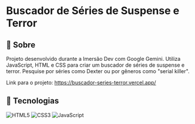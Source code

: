 <h1>Buscador de Séries de Suspense e Terror</h1>

<h2> 🔖 Sobre</h2>
<p>Projeto desenvolvido durante a Imersão Dev com Google Gemini. Utiliza JavaScript, HTML e CSS para criar um buscador de séries de suspense e terror. Pesquise por séries como Dexter ou por gêneros como "serial killer".</p>
<p>Link para o projeto: <a href="https://buscador-series-terror.vercel.app/" target="_blank">https://buscador-series-terror.vercel.app/</a></p>

<h2> 🚀 Tecnologias</h2>

<div>
  <img src="https://img.shields.io/badge/HTML-E34F26?style=for-the-badge&logo=html5&logoColor=white" alt="HTML5">
  <img src="https://img.shields.io/badge/CSS-1572B6?style=for-the-badge&logo=css3&logoColor=white" alt="CSS3">
  <img src="https://img.shields.io/badge/JavaScript-F7DF1E?style=for-the-badge&logo=javascript&logoColor=black" alt="JavaScript">
</div>
